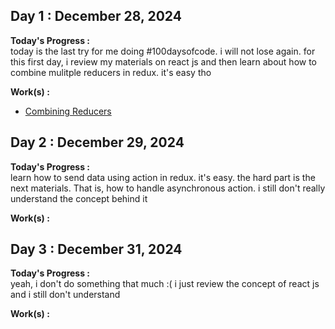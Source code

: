 ## Day 1 : December 28, 2024

**Today's Progress :**  
today is the last try for me doing #100daysofcode. i will not lose again. for this first day, i review my materials on react js and then learn about how to combine mulitple reducers in redux. it's easy tho

**Work(s) :**
- [Combining Reducers](/resources/CombiningReducers.md)

## Day 2 : December 29, 2024

**Today's Progress :**  
learn how to send data using action in redux. it's easy. the hard part is the next materials. That is, how to handle asynchronous action. i still don't really understand the concept behind it

**Work(s) :**

## Day 3 : December 31, 2024

**Today's Progress :**  
yeah, i don't do something that much :( i just review the concept of react js and i still don't understand

**Work(s) :**

